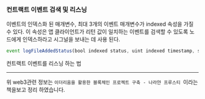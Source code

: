 ### 컨트랙트 이벤트 검색 및 리스닝

이벤트의 인덱스화 된 매개변수, 최대 3개의 이벤트 매개변수가 indexed 속성을 가질 수 있다. 이 속성은 앱 클라이언트가 리턴 값이 일치하는 이벤트를 검색할 수 있도록 노드에게 인덱스하라고 시그널을 보내는 데 사용 된다.

````javascript
event logFileAddedStatus(bool indexed status, uint indexed timestamp, string indexed fileHash);
````

컨트랙트 이벤트를 리스닝 하는 법

 

---

위 web3관련 정보는 `이더리움을 활용한 블록체인 프로젝트 구축 - 나라얀 프루스티 `이라는 책을보고 정리 하였습니다. 